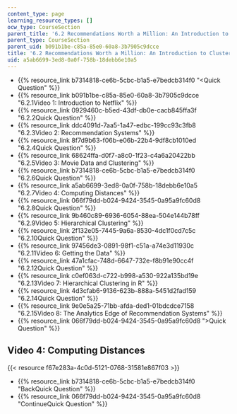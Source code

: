 ```yaml
---
content_type: page
learning_resource_types: []
ocw_type: CourseSection
parent_title: '6.2 Recommendations Worth a Million: An Introduction to Clustering '
parent_type: CourseSection
parent_uid: b091b1be-c85a-85e0-60a8-3b7905c9dcce
title: '6.2 Recommendations Worth a Million: An Introduction to Clustering '
uid: a5ab6699-3ed8-0a0f-758b-18debb6e10a5
---
```


*   {{% resource_link b7314818-ce6b-5cbc-b1a5-e7bedcb314f0 "\<Quick Question" %}}
*   {{% resource_link b091b1be-c85a-85e0-60a8-3b7905c9dcce "6.2.1Video 1: Introduction to Netflix" %}}
*   {{% resource_link 0929460c-b5ed-43df-db0e-cacb845ffa3f "6.2.2Quick Question" %}}
*   {{% resource_link ddc4091d-7aa5-1a47-edbc-199cc93c3fb8 "6.2.3Video 2: Recommendation Systems" %}}
*   {{% resource_link 8f7d9b63-f06b-e06b-22b4-9df8cb1010ed "6.2.4Quick Question" %}}
*   {{% resource_link 68624ffa-d0f7-a8c0-1f23-c4a6a20422bb "6.2.5Video 3: Movie Data and Clustering" %}}
*   {{% resource_link b7314818-ce6b-5cbc-b1a5-e7bedcb314f0 "6.2.6Quick Question" %}}
*   {{% resource_link a5ab6699-3ed8-0a0f-758b-18debb6e10a5 "6.2.7Video 4: Computing Distances" %}}
*   {{% resource_link 066f79dd-b024-9424-3545-0a95a9fc60d8 "6.2.8Quick Question" %}}
*   {{% resource_link 9b460c89-6936-6054-88ea-504e144b78ff "6.2.9Video 5: Hierarchical Clustering" %}}
*   {{% resource_link 2f132e05-7445-9a6a-8530-4dc1f0cd7c5c "6.2.10Quick Question" %}}
*   {{% resource_link 97456de3-0891-98f1-c51a-a74e3d11930c "6.2.11Video 6: Getting the Data" %}}
*   {{% resource_link 47a1cfac-748d-6647-732e-f8b91e90cc4f "6.2.12Quick Question" %}}
*   {{% resource_link c0ef063d-c722-b998-a530-922a135bd19e "6.2.13Video 7: Hierarchical Clustering in R" %}}
*   {{% resource_link 4d3cfab6-9136-623b-888a-5451d2fad159 "6.2.14Quick Question" %}}
*   {{% resource_link 9e0e5a25-71bb-afda-ded1-01bdcdce7158 "6.2.15Video 8: The Analytics Edge of Recommendation Systems" %}}
*   {{% resource_link 066f79dd-b024-9424-3545-0a95a9fc60d8 "\>Quick Question" %}}

Video 4: Computing Distances
----------------------------

{{< resource f67e283a-4c0d-5121-0768-31581e867f03 >}}

*   {{% resource_link b7314818-ce6b-5cbc-b1a5-e7bedcb314f0 "BackQuick Question" %}}
*   {{% resource_link 066f79dd-b024-9424-3545-0a95a9fc60d8 "ContinueQuick Question" %}}
